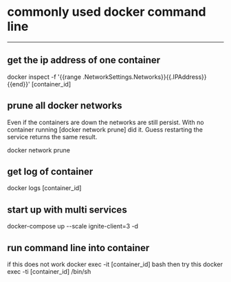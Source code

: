 # commonly used docker command line

---
## get the ip address of one container
docker inspect -f '{{range .NetworkSettings.Networks}}{{.IPAddress}}{{end}}' [container_id]

## prune all docker networks
Even if the containers are down the networks are still persist. 
With no container running [docker network prune] did it. 
Guess restarting the service returns the same result.

docker network prune

## get log of container
docker logs [container_id]

## start up with multi services
docker-compose up --scale  ignite-client=3 -d

## run command line into container
if this does not work
docker exec -it [container_id] bash
then try this
docker exec -ti [container_id] /bin/sh


 

